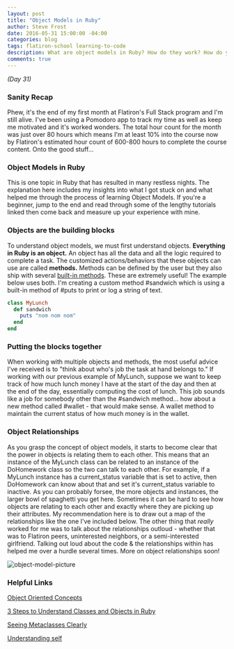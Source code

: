 ```yaml
---
layout: post
title: "Object Models in Ruby"
author: Steve Frost
date: 2016-05-31 15:00:00 -04:00
categories: blog
tags: flatiron-school learning-to-code
description: What are object models in Ruby? How do they work? How do you avoid the headaches when working with object models?
comments: true
---
```


_(Day 31)_

### Sanity Recap
Phew, it's the end of my first month at Flatiron's Full Stack program and I'm still alive. I've been using a Pomodoro app to track my time as well as keep me motivated and it's worked wonders. The total hour count for the month was just over 80 hours which means I'm at least 10% into the course now by Flatiron's estimated hour count of 600-800 hours to complete the course content. Onto the good stuff...

### Object Models in Ruby
This is one topic in Ruby that has resulted in many restless nights. The explanation here includes my insights into what I got stuck on and what helped me through the process of learning Object Models. If you're a beginner, jump to the end and read through some of the lengthy tutorials linked then come back and measure up your experience with mine.

### Objects are the building blocks
To understand object models, we must first understand objects. **Everything in Ruby is an object.** An object has all the data and all the logic required to complete a task. The customized actions/behaviors that these objects can use are called **methods.** Methods can be defined by the user but they also ship with several [built-in methods](http://ruby-doc.org/docs/ruby-doc-bundle/Manual/man-1.4/function.html "Ruby Docs - Built-in Methods"). These are extremely useful! The example below uses both. I'm creating a custom method #sandwich which is using a built-in method of #puts to print or log a string of text.

```ruby
class MyLunch
  def sandwich
    puts "nom nom nom"
  end
end
```

### Putting the blocks together
When working with multiple objects and methods, the most useful advice I've received is to "think about who's job the task at hand belongs to." If working with our previous example of MyLunch, suppose we want to keep track of how much lunch money I have at the start of the day and then at the end of the day, essentially computing the cost of lunch. This job sounds like a job for somebody other than the #sandwich method... how about a new method called #wallet - that would make sense. A wallet method to maintain the current status of how much money is in the wallet.

### Object Relationships
As you grasp the concept of object models, it starts to become clear that the power in objects is relating them to each other. This means that an instance of the MyLunch class can be related to an instance of the DoHomework class so the two can talk to each other. For example, if a MyLunch instance has a current_status variable that is set to active, then DoHomework can know about that and set it's current_status variable to inactive. As you can probably forsee, the more objects and instances, the larger bowl of spaghetti you get here. Sometimes it can be hard to see how objects are relating to each other and exactly where they are picking up their attributes. My recommendation here is to draw out a map of the relationships like the one I've included below. The other thing that _really_ worked for me was to talk about the relationships outloud - whether that was to Flatiron peers, uninterested neighbors, or a semi-interested girlfriend. Talking out loud about the code & the relationships within has helped me over a hurdle several times. More on object relationships soon!

![object-model-picture](http://steveafrost.com/assets/object-models-in-ruby.jpg "Object Model Picture")



### Helpful Links
[Object Oriented Concepts](http://ruby.bastardsbook.com/chapters/oops/ "Object Oriented Concepts")

[3 Steps to Understand Classes and Objects in Ruby](http://www.rubyfleebie.com/3-steps-to-understand-how-classes-and-objects-work-in-ruby/ "3 Steps to Understand Classes and Objects in Ruby")

[Seeing Metaclasses Clearly](http://viewsourcecode.org/why/hacking/seeingMetaclassesClearly.html "Seeing Metaclasses Clearly")

[Understanding self](http://blog.honeybadger.io/ruby-self-cheat-sheet/ "Understanding self")
